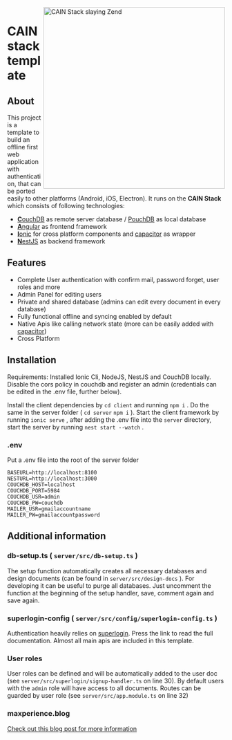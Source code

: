 <img src="https://git.heichling.xyz/max/cain-stack/raw/branch/master/cain_stack_slaying_zend.jpg" width="420" alt="CAIN Stack slaying Zend" align="right">

# CAIN stack template 

## About

This project is a template to build an offline first web application with authentication, that can be ported easily to other platforms (Android, iOS, Electron). It runs on the **CAIN Stack** which consists of following technologies:
* [**C**ouchDB](https://couchdb.apache.org/) as remote server database / [PouchDB](https://pouchdb.com/) as local database
* [**A**ngular](https://angular.io/) as frontend framework
* [**I**onic](https://ionicframework.com/) for cross platform components and [capacitor](https://capacitor.ionicframework.com/) as wrapper
* [**N**estJS](https://nestjs.com/) as backend framework


## Features

* Complete User authentication with confirm mail, password forget, user roles and more
* Admin Panel for editing users
* Private and shared database (admins can edit every document in every database)
* Fully functional offline and syncing enabled by default
* Native Apis like calling network state (more can be easily added with [capacitor](https://capacitor.ionicframework.com/))
* Cross Platform 

## Installation

Requirements: Installed Ionic Cli, NodeJS, NestJS and CouchDB locally. Disable the cors policy in couchdb and register an admin (credentials can be edited in the .env file, further below).

Install the client dependencies by `cd client` and running `npm i` . Do the same in the server folder ( `cd server`  `npm i` ). Start the client framework by running `ionic serve` , after adding the .env file into the `server` directory, start the server by running `nest start --watch` .

### .env

Put a .env file into the root of the server folder

``` 
BASEURL=http://localhost:8100
NESTURL=http://localhost:3000
COUCHDB_HOST=localhost
COUCHDB_PORT=5984
COUCHDB_USR=admin
COUCHDB_PW=couchdb
MAILER_USR=gmailaccountname
MAILER_PW=gmailaccountpassword
```

## Additional information

### db-setup.ts ( `server/src/db-setup.ts` )
The setup function automatically creates all necessary databases and design documents (can be found in `server/src/design-docs` ). For developing it can be useful to purge all databases. Just uncomment the function at the beginning of the setup handler, save, comment again and save again.

### superlogin-config ( `server/src/config/superlogin-config.ts` )

Authentication heavily relies on [superlogin](https://git.heichling.xyz/max/superlogin). Press the link to read the full documentation. Almost all main apis are included in this template.

### User roles

User roles can be defined and will be automatically added to the user doc (see `server/src/superlogin/signup-handler.ts` on line 30). By default users with the `admin` role will have access to all documents. Routes can be guarded by user role (see `server/src/app.module.ts` on line 32)

### maxperience.blog

[Check out this blog post for more information](https://maxperience.blog/post/webdev-endgame-2020/)

